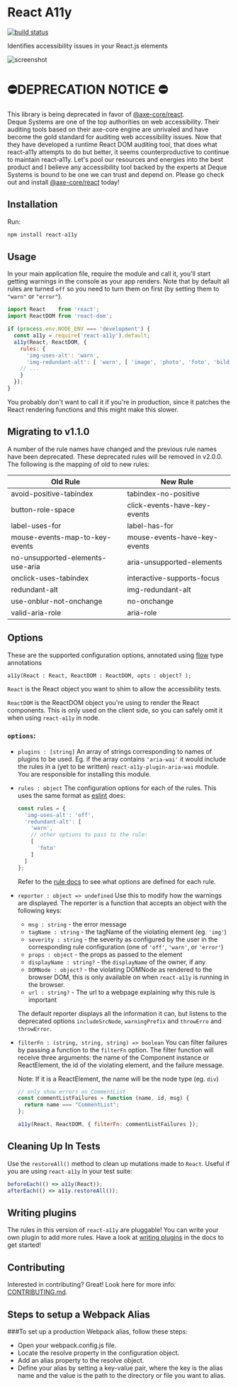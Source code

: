 React A11y
==========

[![build status](https://img.shields.io/travis/reactjs/react-a11y/master.svg?style=flat-square)](https://travis-ci.org/reactjs/react-a11y)

Identifies accessibility issues in your React.js elements

![screenshot](http://i.imgur.com/naQTETB.png)


# ⛔️DEPRECATION NOTICE ⛔️
This library is being deprecated in favor of [@axe-core/react](https://github.com/dequelabs/axe-core-npm/tree/develop/packages/react).  
Deque Systems are one of the top authorities on web accessibility.  Their auditing tools based on their axe-core 
engine are unrivaled and have become the gold standard for auditing web accessibility issues.  Now that they have 
developed a runtime React DOM auditing tool, that does what react-a11y attempts to do but better, it seems 
counterproductive to continue to maintain react-a11y.  Let's pool our resources and energies into the best product and 
I believe any accessibility tool backed by the experts at Deque Systems is bound to be one we can trust and depend on. 
Please go check out and install [@axe-core/react](https://github.com/dequelabs/axe-core-npm/tree/develop/packages/react) today!

## Installation

Run:

```bash
npm install react-a11y
```

## Usage

In your main application file, require the module and call it, you'll start
getting warnings in the console as your app renders.  Note that by default all
rules are turned `off` so you need to turn them on first (by setting them to
`"warn"` or `"error"`).

```javascript
import React    from 'react';
import ReactDOM from 'react-dom';

if (process.env.NODE_ENV === 'development') {
  const a11y = require('react-a11y').default;
  a11y(React, ReactDOM, {
    rules: {
      'img-uses-alt': 'warn',
      'img-redundant-alt': [ 'warn', [ 'image', 'photo', 'foto', 'bild' ]]
    // ...
    }
  });
}
```

You probably don't want to call it if you're in production, since it patches the 
React rendering functions and this might make this slower.

## Migrating to v1.1.0
A number of the rule names have changed and the previous rule names have been deprecated.  These deprecated rules will
be removed in v2.0.0.  The following is the mapping of old to new rules:

| Old Rule      | New Rule    |
| ------------- | ----------- |
| avoid-positive-tabindex | tabindex-no-positive |
| button-role-space | click-events-have-key-events |
| label-uses-for | label-has-for |
| mouse-events-map-to-key-events | mouse-events-have-key-events |
| no-unsupported-elements-use-aria | aria-unsupported-elements |
| onclick-uses-tabindex | interactive-supports-focus |
| redundant-alt | img-redundant-alt |
| use-onblur-not-onchange | no-onchange |
| valid-aria-role | aria-role |

## Options

These are the supported configuration options, annotated using [flow][] type
annotations

```flow js
a11y(React : React, ReactDOM : ReactDOM, opts : object? );
```

`React` is the React object you want to shim to allow the 
accessibility tests.

`ReactDOM` is the ReactDOM object you're using to render the
React components. This is only used on the client side, so you
can safely omit it when using `react-a11y` in node.

### `options`:
  - `plugins : [string]`
    An array of strings corresponding to names of plugins to be used.
    Eg. if the array contains `'aria-wai'` it would include the rules 
    in a (yet to be written) `react-a11y-plugin-aria-wai` module.  You
    are responsible for installing this module.

  - `rules : object`
    The configuration options for each of the rules. This uses the same format
    as [eslint][] does: 
    
    ```javascript
    const rules = {
      'img-uses-alt': 'off',
      'redundant-alt': [
        'warn',
        // other options to pass to the rule:
        [
          'foto'
        ]
      ]
    };
    ```
    
    Refer to the [rule docs](docs/rules) 
    to see what options are defined for each rule.

  - `reporter : object => undefined`
    Use this to modify how the warnings are displayed.
    The reporter is a function that accepts an object with
    the following keys:
    - `msg : string` - the error message
    - `tagName : string` - the tagName of the violating element (eg. `'img'`)
    - `severity : string` - the severity as configured by the user in the 
      corresponding rule configuration (one of `'off'`, `'warn'`, or `'error'`)
    - `props : object` - the props as passed to the element
    - `displayName : string?` - the `displayName` of the owner, if any
    - `DOMNode : object?` - the violating DOMNode as rendered to the browser
      DOM, this is only available on when `react-a11y` is running in the
      browser.
    - `url : string?` - The url to a webpage explaining why this rule
      is important

    The default reporter displays all the information it can, but listens
    to the deprecated options `includeSrcNode`, `warningPrefix` and
    `throwErro` and `throwError`.

  - `filterFn : (string, string, string) => boolean`
    You can filter failures by passing a function to the `filterFn` option. The
    filter function will receive three arguments: the name of the Component
    instance or ReactElement, the id of the violating element, and the failure
    message.

    Note: If it is a ReactElement, the name will be the node type (eg. `div`)

    ```javascript
    // only show errors on CommentList
    const commentListFailures = function (name, id, msg) {
      return name === "CommentList";
    };

    a11y(React, ReactDOM, { filterFn: commentListFailures });
    ```

## Cleaning Up In Tests

Use the `restoreAll()` method to clean up mutations made to `React`.
Useful if you are using `react-a11y` in your test suite:

```javascript
beforeEach(() => a11y(React));
afterEach(() => a11y.restoreAll());
```

## Writing plugins

The rules in this version of `react-a11y` are pluggable!
You can write your own plugin to add more rules.  Have a look at 
[writing plugins](docs/plugins.md) in the
docs to get started!

## Contributing

Interested in contributing?  Great!  Look here for more info: [CONTRIBUTING.md](CONTRIBUTING.md).

[react-a11y]:    https://github.com/reactjs/react-a11y
[eslint]:        http://eslint.org
[flow]:          http://flowtype.org
[eslint-plugin]: https://github.com/evcohen/eslint-plugin-jsx-a11y
[AX]:            https://github.com/GoogleChrome/accessibility-developer-tools/wiki/Audit-Rules

## Steps to setup a **Webpack Alias**

###To set up a production Webpack alias, follow these steps:

- Open your webpack.config.js file.
- Locate the resolve property in the configuration object.
- Add an alias property to the resolve object.
- Define your alias by setting a key-value pair, where the key is the alias name and the value is the path to the directory or file you want to alias.

